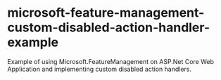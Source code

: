 # microsoft-feature-management-custom-disabled-action-handler-example
Example of using Microsoft.FeatureManagement on ASP.Net Core Web Application and implementing custom disabled action handlers.
